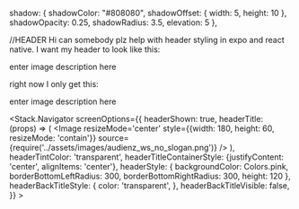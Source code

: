   shadow: {
    shadowColor: "#808080",
    shadowOffset: {
      width: 5,
      height: 10
    },
    shadowOpacity: 0.25,
    shadowRadius: 3.5,
    elevation: 5
  },
  
  
  
  
  
  
  //HEADER
  Hi can somebody plz help with header styling in expo and react native. I want my header to look like this:

enter image description here

right now I only get this:

enter image description here

<Stack.Navigator
            screenOptions={{
                headerShown: true,
                headerTitle: (props) => (
                    <Image
                        resizeMode='center'
                        style={{width: 180, height: 60, resizeMode: 'contain'}}
                        source={require('../assets/images/audienz_ws_no_slogan.png')}
                    />
                ),
                headerTintColor: 'transparent',
                headerTitleContainerStyle: {justifyContent: 'center', alignItems: 'center'},
                headerStyle: {
                    backgroundColor: Colors.pink,
                    borderBottomLeftRadius: 300,
                    borderBottomRightRadius: 300,
                    height: 120
                },
                headerBackTitleStyle: {
                    color: 'transparent',
                },
                headerBackTitleVisible: false,
            }}
        >